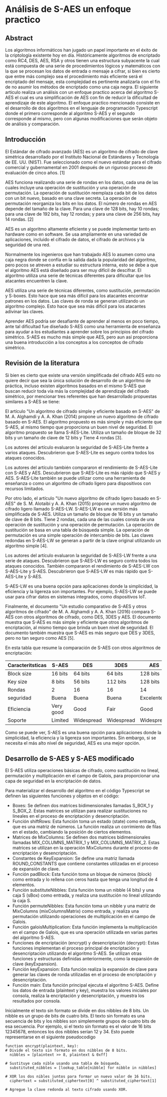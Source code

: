 # Análisis de S-AES un enfoque practico 
## Abstract

Los algoritmos informáticos han jugado un papel importante en el éxito de la criptología existente hoy en día. Históricamente algoritmos de encriptado como RC4, DES, AES, RSA y otros tienen una estructura subyacente la cual está compuesta de una serie de procedimientos lógicos y matemáticos con la que se procesan los datos de entrada o mensaje a cifrar, si bien es cierto que entre más complejo sea el procedimiento más eficiente será el encriptado del mensaje, esta complejidad es pertinente analizarla con el fin de no asumir los métodos de encriptado como una caja negra. El siguiente articulo realiza un análisis con un enfoque practico acerca del algoritmo S-AES el cual es una simplificación de AES con fin de reducir la dificultad de aprendizaje de este algoritmo. El enfoque practico mencionado consiste en el desarrollo de dos algoritmos en el lenguaje de programación Typescript donde el primero corresponde al algoritmo S-AES y el segundo corresponde al mismo, pero con algunas modificaciones que serán objeto de análisis y comparación. 

## Introducción  

El Estándar de cifrado avanzado (AES) es un algoritmo de cifrado de clave simétrica desarrollado por el Instituto Nacional de Estándares y Tecnología de EE. UU. (NIST). Fue seleccionado como el nuevo estándar para el cifrado comercial y gubernamental en 2001 después de un riguroso proceso de evaluación de cinco años. [1] 

AES funciona realizando una serie de rondas en los datos, cada una de las cuales incluye una operación de sustitución y una operación de permutación. La operación de sustitución reemplaza cada bit de los datos con un bit nuevo, basado en una clave secreta. La operación de permutación reorganiza los bits en los datos. El número de rondas en AES depende del tamaño de la clave. Para una clave de 128 bits, hay 10 rondas; para una clave de 192 bits, hay 12 rondas; y para una clave de 256 bits, hay 14 rondas. [2] 

AES es un algoritmo altamente eficiente y se puede implementar tanto en hardware como en software. Se usa ampliamente en una variedad de aplicaciones, incluido el cifrado de datos, el cifrado de archivos y la seguridad de una red. 

Normalmente los ingenieros que han trabajado AES lo asumen como una caja negra donde se confía en la salida dada la popularidad del algoritmo, pero pocos se atreven a estudiar su estructura interna, esto se debe a que el algoritmo AES está diseñado para ser muy difícil de descifrar. El algoritmo utiliza una serie de técnicas diferentes para dificultar que los atacantes encuentren la clave.  

AES utiliza una serie de técnicas diferentes, como sustitución, permutación y S-boxes. Esto hace que sea más difícil para los atacantes encontrar patrones en los datos.  Las claves de ronda se generan utilizando un algoritmo complejo. Esto hace que sea más difícil para los atacantes adivinar las claves. 

Aprender AES podría ser desafiante de aprender al menos en poco tiempo, ante tal dificultad fue diseñado S-AES como una herramienta de enseñanza para ayudar a los estudiantes a aprender sobre los principios del cifrado simétrico. S-AES es mucho más simple que AES, pero aun así proporciona una buena introducción a los conceptos a los conceptos de cifrado simétrico.  

## Revisión de la literatura 

Si bien es cierto que existe una versión simplificada del cifrado AES esto no quiere decir que sea la única solución de desarrollo de un algoritmo de práctica, incluso existen algoritmos basados en el mismo S-AES que buscan reducir toda vía más la complejidad de aprendizaje del cifrado simétrico, por mencionar tres referentes que han desarrollado propuestas similares a S-AES se tiene:  

El artículo "Un algoritmo de cifrado simple y eficiente basado en S-AES" de M. A. Alghamdi y A. A. Khan (2014) propone un nuevo algoritmo de cifrado basado en S-AES. El algoritmo propuesto es más simple y más eficiente que S-AES, al mismo tiempo que proporciona un buen nivel de seguridad. El algoritmo propuesto se llama S-AES-Lite. Utiliza un tamaño de bloque de 32 bits y un tamaño de clave de 12 bits y Tiene 4 rondas [3].

Los autores del artículo evaluaron la seguridad de S-AES-Lite frente a varios ataques. Descubrieron que S-AES-Lite es seguro contra todos los ataques conocidos. 

Los autores del artículo también compararon el rendimiento de S-AES-Lite con S-AES y AES. Descubrieron que S-AES-Lite es más rápido que S-AES y AES. S-AES-Lite también se puede utilizar como una herramienta de enseñanza o como un algoritmo de cifrado ligero para dispositivos con recursos limitados.

Por otro lado, el artículo "Un nuevo algoritmo de cifrado ligero basado en S-AES" de S. M. Alotaibi y A. A. Khan (2015) propone un nuevo algoritmo de cifrado ligero llamado S-AES-LW. S-AES-LW es una versión más simplificada de S-AES. Utiliza un tamaño de bloque de 16 bits y un tamaño de clave de 8 bits. Tiene 2 rondas, cada una de las cuales consta de una operación de sustitución y una operación de permutación. La operación de sustitución se basa en una tabla de búsqueda simple. La operación de permutación es una simple operación de intercambio de bits. Las claves redondas en S-AES-LW se generan a partir de la clave original utilizando un algoritmo simple [4].

Los autores del artículo evaluaron la seguridad de S-AES-LW frente a una serie de ataques. Descubrieron que S-AES-LW es seguro contra todos los ataques conocidos. También compararon el rendimiento de S-AES-LW con S-AES-Lite y S-AES. Descubrieron que S-AES-LW es más rápido que S-AES-Lite y S-AES. 

S-AES-LW es una buena opción para aplicaciones donde la simplicidad, la eficiencia y la ligereza son importantes. Por ejemplo, S-AES-LW se puede usar para cifrar datos en sistemas integrados, como dispositivos IoT. 

Finalmente, el documento "Un estudio comparativo de S-AES y otros algoritmos de cifrado" de M. A. Alghamdi y A. A. Khan (2016) compara S-AES con otros algoritmos de cifrado, como DES, 3DES y AES. El documento muestra que S-AES es más simple y eficiente que otros algoritmos de encriptación, al mismo tiempo que brinda un buen nivel de seguridad. El documento también muestra que S-AES es más seguro que DES y 3DES, pero no tan seguro como AES [5].

En esta tabla que resume la comparación de S-AES con otros algoritmos de encriptación: 


| Caracteritsticas | S-AES | DES | 3DES | AES |
|---|---|---|---|---|
| Block size | 16 bits | 64 bits | 64 bits | 128 bits |
| Key size | 8 bits | 56 bits | 112 bits | 128 bits |
| Rondas  | 2 | 16 | 16 | 14 |
| seguridad  | Buena | Buena | Buena | Excelente |
| Eficiencia  | Very good | Good | Fair  | Good |
| Soporte  | Limited | Widespread | Widespread  | Widespread |

Como se puede ver, S-AES es una buena opción para aplicaciones donde la simplicidad, la eficiencia y la ligereza son importantes. Sin embargo, si se necesita el más alto nivel de seguridad, AES es una mejor opción. 

## Desarrollo de S-AES y S-AES modificado 

El S-AES utiliza operaciones básicas de cifrado, como sustitución no lineal, permutación y multiplicación en el campo de Galois, para proporcionar una capa de seguridad en la encriptación de datos.

Para materializar el desarrollo del algoritmo en el código Typescript se definen las siguientes funciones y objetos en el código: 

- Boxes: Se definen dos matrices bidimensionales llamadas S_BOX_1 y S_BOX_2. Estas matrices se utilizan para realizar sustituciones no lineales en el proceso de encriptación y desencriptación.  
- Función shiftRows: Esta función toma un estado (state) como entrada, que es una matriz de números. La función realiza un corrimiento de filas en el estado, cambiando la posición de ciertos elementos.  
- Matrices de MixColumns: Se definen dos matrices bidimensionales llamadas MIX_COLUMNS_MATRIX_1 y MIX_COLUMNS_MATRIX_2. Estas matrices se utilizan en la operación MixColumns durante el proceso de encriptación y desencriptación.  
- Constantes de KeyExpansion: Se define una matriz llamada ROUND_CONSTANTS que contiene constantes utilizadas en el proceso de expansión de clave.
- Función padBlock: Esta función toma un bloque de números (block) como entrada y lo rellena con ceros hasta que tenga una longitud de 4 elementos.
- Función substituteNibbles: Esta función toma un nibble (4 bits) y una caja S (sBox) como entrada, y realiza una sustitución no lineal utilizando la caja S.  
- Función permuteNibbles: Esta función toma un nibble y una matriz de MixColumns (mixColumnsMatrix) como entrada, y realiza una permutación utilizando operaciones de multiplicación en el campo de Galois.
- Función galoisMultiplication: Esta función implementa la multiplicación en el campo de Galois, que es una operación utilizada en varias partes del algoritmo S-AES.
- Funciones de encriptación (encrypt) y desencriptación (decrypt): Estas funciones implementan el proceso principal de encriptación y desencriptación utilizando el algoritmo S-AES. Se utilizan otras funciones y estructuras definidas anteriormente, como la expansión de clave (keyExpansion).
- Función keyExpansion: Esta función realiza la expansión de clave para generar las claves de ronda utilizadas en el proceso de encriptación y desencriptación.
- Función main: Esta función principal ejecuta el algoritmo S-AES. Define los datos de entrada (plaintext y key), muestra los valores iniciales por consola, realiza la encriptación y desencriptación, y muestra los resultados por consola. 

Inicialmente el texto sin formato se divide en dos nibbles de 8 bits. Un nibble es un grupo de bits de cuatro bits. El texto sin formato es una secuencia de bits y los nibbles son simplemente grupos de cuatro bits de esa secuencia. Por ejemplo, si el texto sin formato es el valor de 16 bits 12345678, entonces los dos nibbles serían 12 y 34. Esto puede representarse en el siguiente pseudocodigo 

```
function encrypt(plaintext, key): 
# Divide el texto sin formato en dos nibbles de 8 bits.
  nibbles = [plaintext >> 8, plaintext & 0xff] 

# Sustituye cada nible usando una tabla de búsqueda.
  substituted_nibbles = [lookup_table[nibble] for nibble in nibbles] 

# XOR los dos nibles juntos para formar un nuevo valor de 16 bits.
  ciphertext = substituted_ciphertext[0] ^ substituted_ciphertext[1] 

# Agregue la clave redonda al texto cifrado usando XOR. 
```
